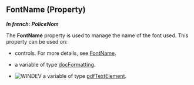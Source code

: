 
## FontName (Property)

***In french: PoliceNom***
	



<a name="XUse"></a>
<a name="Use"></a>
<a name="description"></a>
The **FontName** property is used to manage the name of the font used. This property can be used on: 

- controls. For more details, see [FontName](../Proprietes/2510100.md). 

- a variable of type [docFormatting](../WDLang1/1000022817.md). 

- ![WINDEV](https://doc.pcsoft.fr/ext/images/us/WD.png) a variable of type [pdfTextElement](../WDLang6/1000024556.md).




